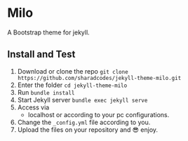 # Milo
A Bootstrap theme for jekyll.

## Install and Test

1. Download or clone the repo
   `git clone https://github.com/sharadcodes/jekyll-theme-milo.git`
2. Enter the folder
   `cd jekyll-theme-milo`
3. Run
   `bundle install`
4. Start Jekyll server
   `bundle exec jekyll serve`
5. Access via
   * localhost or according to your pc configurations.
6. Change the `_config.yml` file according to you.
7. Upload the files on your repository and :sunglasses: enjoy.

